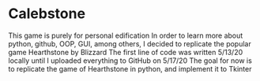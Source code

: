 # Calebstone
This game is purely for personal edification
In order to learn more about python, github, OOP, GUI, among others, I decided to replicate the popular game Hearthstone by Blizzard
The first line of code was written 5/13/20 locally until I uploaded everything to GitHub on 5/17/20
The goal for now is to replicate the game of Hearthstone in python, and implement it to Tkinter

